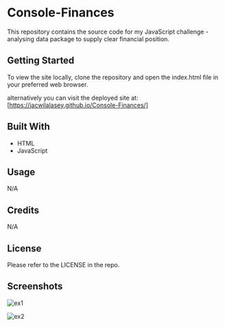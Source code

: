 # Console-Finances

This repository contains the source code for my JavaScript challenge - analysing data package to supply clear financial position.

## Getting Started

To view the site locally, clone the repository and open the index.html file in your preferred web browser.

alternatively you can visit the deployed site at:
[https://jacwilalasey.github.io/Console-Finances/]

## Built With

- HTML
- JavaScript

## Usage

N/A

## Credits

N/A

## License

Please refer to the LICENSE in the repo.

## Screenshots

![ex1](https://user-images.githubusercontent.com/92437517/211088223-8e9ce177-58fd-4163-bebf-7a69902807d8.png)

![ex2](https://user-images.githubusercontent.com/92437517/211088235-3130c743-542b-48f5-a628-0d2b908d1769.png)
